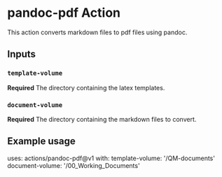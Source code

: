 # pandoc-pdf Action

This action converts markdown files to pdf files using pandoc.

## Inputs

### `template-volume`

**Required** The directory containing the latex templates.

### `document-volume`
**Required** The directory containing the markdown files to convert.


## Example usage

uses: actions/pandoc-pdf@v1
with:
  template-volume: '/QM-documents'
  document-volume: '/00_Working_Documents'